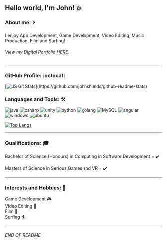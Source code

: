 ## Hello world, I'm John! :boom:

### About me: :zap:

I enjoy App Development, Game Development, Video Editing, Music Production, Film and Surfing!

###### View my Digital Portfolio [HERE](https://johnshields.github.io/).
***

### GitHub Profile: :octocat:
[![JS Git Stats](https://github-stats-js.vercel.app/api?username=johnshields&include_all_commits=true&&hide=contribs,prs&&theme=tokyonight&show_icons=true&hide_border=true")](https://github.com/johnshields/github-readme-stats)

### Languages and Tools: :hammer_and_pick:
![java](https://img.shields.io/badge/Java-ED8B00?style=for-the-badge&logo=java&logoColor=white)
![csharp](https://img.shields.io/badge/C%23-239120?style=for-the-badge&logo=c-sharp&logoColor=white)
![unity](https://img.shields.io/badge/Unity-100000?style=for-the-badge&logo=unity&logoColor=white)
![python](https://img.shields.io/badge/Python-14354C?style=for-the-badge&logo=python&logoColor=white)
![golang](https://img.shields.io/badge/Go-00ADD8?style=for-the-badge&logo=go&logoColor=white)
![MySQL](https://img.shields.io/badge/MySQL-00000F?style=for-the-badge&logo=mysql&logoColor=white)
![angular](https://img.shields.io/badge/Angular-DD0031?style=for-the-badge&logo=angular&logoColor=white)
![windows](https://img.shields.io/badge/Windows-0078D6?style=for-the-badge&logo=windows&logoColor=white)
![ubuntu](https://img.shields.io/badge/Ubuntu-E95420?style=for-the-badge&logo=ubuntu&logoColor=white)


[![Top Langs](https://johnshields-github-stats.vercel.app/api/top-langs/?username=johnshields&langs_count=5&hide=javascript,html,ShaderLab,HLSL&&theme=tokyonight&show_icons=true&hide_border=true)](https://github.com/johnshields/github-readme-stats)

***

### Qualifications: :mortar_board:
Bachelor of Science (Honours) in Computing in Software Development = :heavy_check_mark:

Masters of Science in Serious Games and VR = :heavy_check_mark:

***
### Interests and Hobbies: :runner:
Game Development :video_game: <br>
Video Editing :vhs: <br>
Film :movie_camera: <br>
Surfing 🏄

***

###### END OF README
